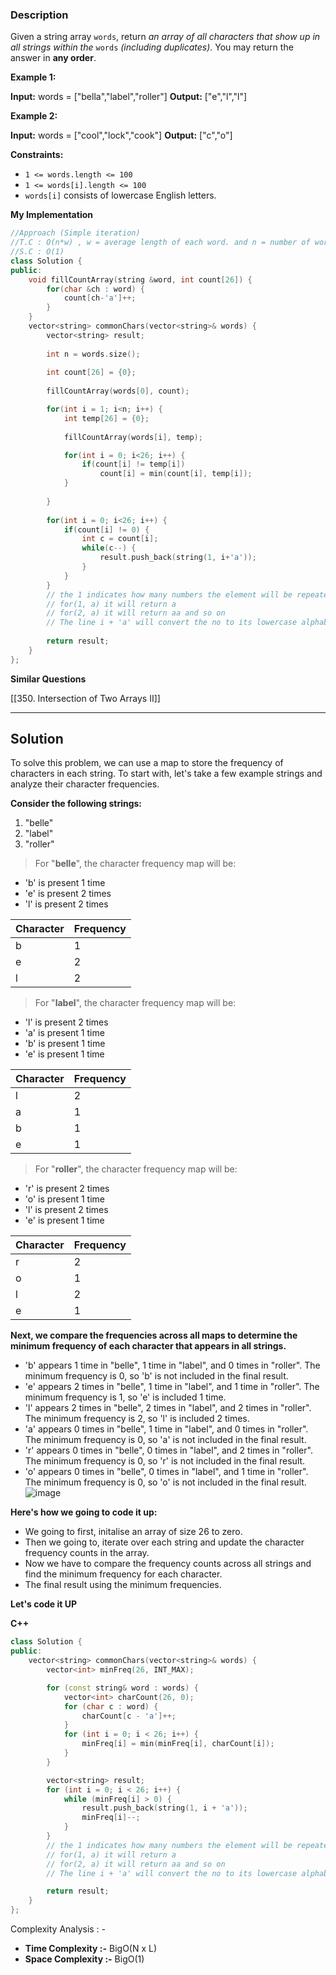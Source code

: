 ### Description

Given a string array `words`, return _an array of all characters that show up in all strings within the_ `words` _(including duplicates)_. You may return the answer in **any order**.

**Example 1:**

**Input:** words = ["bella","label","roller"]
**Output:** ["e","l","l"]

**Example 2:**

**Input:** words = ["cool","lock","cook"]
**Output:** ["c","o"]

**Constraints:**

- `1 <= words.length <= 100`
- `1 <= words[i].length <= 100`
- `words[i]` consists of lowercase English letters.

**My Implementation**

```cpp
//Approach (Simple iteration)
//T.C : O(n*w) , w = average length of each word. and n = number of words
//S.C : O(1)
class Solution {
public:
    void fillCountArray(string &word, int count[26]) {
        for(char &ch : word) {
            count[ch-'a']++;
        }
    }
    vector<string> commonChars(vector<string>& words) {
        vector<string> result;
        
        int n = words.size();
        
        int count[26] = {0};
        
        fillCountArray(words[0], count);

        for(int i = 1; i<n; i++) {
            int temp[26] = {0};
            
            fillCountArray(words[i], temp);

            for(int i = 0; i<26; i++) {
                if(count[i] != temp[i])
                    count[i] = min(count[i], temp[i]);
            }
            
        }
        
        for(int i = 0; i<26; i++) {
            if(count[i] != 0) {
                int c = count[i];
                while(c--) {
                    result.push_back(string(1, i+'a'));
                }
            }
        }
        // the 1 indicates how many numbers the element will be repeated
        // for(1, a) it will return a
        // for(2, a) it will return aa and so on
        // The line i + 'a' will convert the no to its lowercase alphabet equivalent
        
        return result;
    }
};
```

**Similar Questions**

[[350. Intersection of Two Arrays II]]

---

## Solution

To solve this problem, we can use a map to store the frequency of characters in each string. To start with, let's take a few example strings and analyze their character frequencies.

**Consider the following strings:**

1. "belle"
2. "label"
3. "roller"

> For "**belle**", the character frequency map will be:

- 'b' is present 1 time
- 'e' is present 2 times
- 'l' is present 2 times

|Character|Frequency|
|---|---|
|b|1|
|e|2|
|l|2|

> For "**label**", the character frequency map will be:

- 'l' is present 2 times
- 'a' is present 1 time
- 'b' is present 1 time
- 'e' is present 1 time

|Character|Frequency|
|---|---|
|l|2|
|a|1|
|b|1|
|e|1|

> For "**roller**", the character frequency map will be:

- 'r' is present 2 times
- 'o' is present 1 time
- 'l' is present 2 times
- 'e' is present 1 time

|Character|Frequency|
|---|---|
|r|2|
|o|1|
|l|2|
|e|1|

**Next, we compare the frequencies across all maps to determine the minimum frequency of each character that appears in all strings.**

- 'b' appears 1 time in "belle", 1 time in "label", and 0 times in "roller". The minimum frequency is 0, so 'b' is not included in the final result.
- 'e' appears 2 times in "belle", 1 time in "label", and 1 time in "roller". The minimum frequency is 1, so 'e' is included 1 time.
- 'l' appears 2 times in "belle", 2 times in "label", and 2 times in "roller". The minimum frequency is 2, so 'l' is included 2 times.
- 'a' appears 0 times in "belle", 1 time in "label", and 0 times in "roller". The minimum frequency is 0, so 'a' is not included in the final result.
- 'r' appears 0 times in "belle", 0 times in "label", and 2 times in "roller". The minimum frequency is 0, so 'r' is not included in the final result.
- 'o' appears 0 times in "belle", 0 times in "label", and 1 time in "roller". The minimum frequency is 0, so 'o' is not included in the final result.  
    ![image](https://assets.leetcode.com/users/images/fbfe853e-26f2-47d1-bf8f-d73290bde0b5_1717547747.2800922.png)

**Here's how we going to code it up:**

- We going to first, initalise an array of size 26 to zero.
- Then we going to, iterate over each string and update the character frequency counts in the array.
- Now we have to compare the frequency counts across all strings and find the minimum frequency for each character.
- The final result using the minimum frequencies.

**Let's code it UP**

**C++**

```cpp
class Solution {
public:
    vector<string> commonChars(vector<string>& words) {
        vector<int> minFreq(26, INT_MAX);

        for (const string& word : words) {
            vector<int> charCount(26, 0);
            for (char c : word) {
                charCount[c - 'a']++;
            }
            for (int i = 0; i < 26; i++) {
                minFreq[i] = min(minFreq[i], charCount[i]);
            }
        }

        vector<string> result;
        for (int i = 0; i < 26; i++) {
            while (minFreq[i] > 0) {
                result.push_back(string(1, i + 'a'));
                minFreq[i]--;
            }
        }
        // the 1 indicates how many numbers the element will be repeated
        // for(1, a) it will return a
        // for(2, a) it will return aa and so on
        // The line i + 'a' will convert the no to its lowercase alphabet equivalent

        return result;
    }
};
```

Complexity Analysis : -

- **Time Complexity :-** BigO(N x L)
- **Space Complexity :-** BigO(1)

